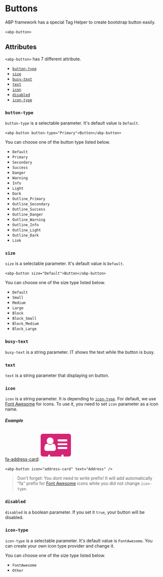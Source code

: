 # Buttons

ABP framework has a special Tag Helper to create bootstrap button easily.

`<abp-button>`

## Attributes

`<abp-button>` has 7 different attribute.

* [`button-type`](#button-type)
* [`size`](#size)
* [`busy-text`](#busy-text)
* [`text`](#text)
* [`icon`](#icon)
* [`disabled`](#disabled)
* [`icon-type`](#icon-type)


### `button-type`

`button-type` is a selectable parameter. It's default value is `Default`.

`<abp-button button-type="Primary">Button</abp-button>`

You can choose one of the button type listed below.

* `Default`
* `Primary`
* `Secondary`
* `Success`
* `Danger`
* `Warning`
* `Info`
* `Light`
* `Dark`
* `Outline_Primary`
* `Outline_Secondary`
* `Outline_Success`
* `Outline_Danger`
* `Outline_Warning`
* `Outline_Info`
* `Outline_Light`
* `Outline_Dark`
* `Link`

### `size`

`size` is a selectable parameter. It's default value is `Default`.

`<abp-button size="Default">Button</abp-button>`

You can choose one of the size type listed below.

* `Default`
* `Small`
* `Medium`
* `Large`
* `Block`
* `Block_Small`
* `Block_Medium`
* `Block_Large`

### `busy-text`

`busy-text` is a string parameter. IT shows the text while the button is busy.

### `text`

`text` is a string parameter that displaying on button.

### `icon`

`icon` is a string parameter. It is depending to [`icon-type`](#`icon-type`). For default, we use [Font Awesome](https://fontawesome.com/) for icons. To use it, you need to set `icon` parameter as a icon name. 

##### Example

[fa-address-card](https://fontawesome.com/icons/address-card): ![fa-address-card](fa-address-card.png "Address Card")

`<abp-button icon="address-card" text="Address" />`

> Don't forget: You dont need to write prefix! It will add automatically "fa" prefix for [Font Awesome](https://fontawesome.com/) icons while you did not change `icon-type`.

### `disabled`

`disabled` is a boolean parameter. If you set it `true`, your button will be disabled.

### `icon-type`

`icon-type` is a selectable parameter. It's default value is `FontAwesome`. You can create your own icon type provider and change it.

You can choose one of the size type listed below.

* `FontAwesome`
* `Other`